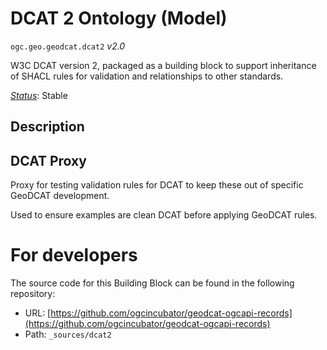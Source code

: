 
# DCAT 2 Ontology (Model)

`ogc.geo.geodcat.dcat2` *v2.0*

W3C DCAT version 2, packaged as a building block to support inheritance of SHACL rules for validation and relationships to other standards.

[*Status*](http://www.opengis.net/def/status): Stable

## Description

## DCAT Proxy

Proxy for testing validation rules for DCAT to keep these out of specific GeoDCAT development.

Used to ensure examples are clean DCAT before applying GeoDCAT rules.

# For developers

The source code for this Building Block can be found in the following repository:

* URL: [https://github.com/ogcincubator/geodcat-ogcapi-records](https://github.com/ogcincubator/geodcat-ogcapi-records)
* Path: `_sources/dcat2`

